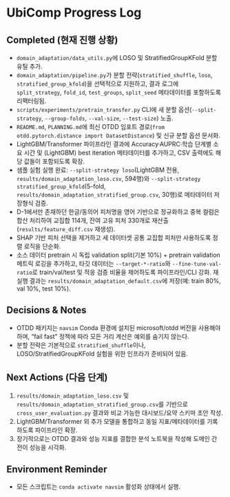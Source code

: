 # UbiComp Progress Log

## Completed (현재 진행 상황)
- `domain_adaptation/data_utils.py`에 LOSO 및 StratifiedGroupKFold 분할 유틸 추가.
- `domain_adaptation/pipeline.py`가 분할 전략(`stratified_shuffle`, `loso`, `stratified_group_kfold`)을 선택적으로 지원하고, 결과 로그에 `split_strategy`, `fold_id`, `test_groups`, `split_seed` 메타데이터를 포함하도록 리팩터링됨.
- `scripts/experiments/pretrain_transfer.py` CLI에 새 분할 옵션(`--split-strategy`, `--group-folds`, `--val-size`, `--test-size`) 노출.
- `README.md`, `PLANNING.md`에 최신 OTDD 임포트 경로(`from otdd.pytorch.distance import DatasetDistance`) 및 신규 분할 옵션 문서화.
- LightGBM/Transformer 파이프라인 결과에 Accuracy·AUPRC·학습 단계별 소요 시간 및 (LightGBM) best iteration 메타데이터를 추가하고, CSV 출력에도 해당 값들이 포함되도록 확장.
- 샘플 실험 실행 완료: `--split-strategy loso`(LightGBM 전용, `results/domain_adaptation_loso.csv`, 594행)와 `--split-strategy stratified_group_kfold`(5-fold, `results/domain_adaptation_stratified_group.csv`, 30행)로 메타데이터 저장형식 검증.
- D-1에서만 존재하던 한글/동의어 피처명을 영어 기반으로 정규화하고 중복 컬럼은 합산 처리하여 교집합 114개, 잔여 고유 피처 330개로 재산출 (`results/feature_diff.csv` 재생성).
- SHAP 기반 피처 선택을 제거하고 세 데이터셋 공통 교집합 피처만 사용하도록 정렬 로직을 단순화.
- 소스 데이터 pretrain 시 독립 validation split(기본 10%) + pretrain validation 메트릭 로깅을 추가하고, 타깃 데이터는 `--target-*-ratio`와 `--fine-tune-val-ratio`로 train/val/test 및 적응 검증 비율을 제어하도록 파이프라인/CLI 강화. 재실행 결과는 `results/domain_adaptation_default.csv`에 저장(예: train 80%, val 10%, test 10%).

## Decisions & Notes
- OTDD 패키지는 `navsim` Conda 환경에 설치된 microsoft/otdd 버전을 사용해야 하며, “fail fast” 정책에 따라 모든 거리 계산은 예외를 숨기지 않는다.
- 분할 전략은 기본적으로 `stratified_shuffle`이나, LOSO/StratifiedGroupKFold 실험을 위한 인프라가 준비되어 있음.

## Next Actions (다음 단계)
1. `results/domain_adaptation_loso.csv` 및 `results/domain_adaptation_stratified_group.csv`를 기반으로 `cross_user_evaluation.py` 결과와 비교 가능한 대시보드/요약 스키마 초안 작성.
2. LightGBM/Transformer 외 추가 모델을 통합하고 동일 지표/메타데이터를 기록하도록 파이프라인 확장.
3. 장기적으로는 OTDD 결과와 성능 지표를 결합한 분석 노트북을 작성해 도메인 간 전이 성능을 시각화.


## Environment Reminder
- 모든 스크립트는 `conda activate navsim` 활성화 상태에서 실행.
